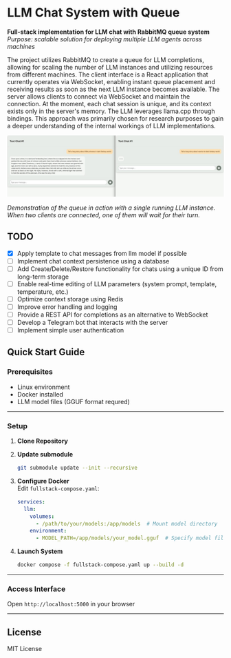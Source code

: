 # LLM Chat System with Queue

**Full-stack implementation for LLM chat with RabbitMQ queue system**  
*Purpose: scalable solution for deploying multiple LLM agents across machines*

The project utilizes RabbitMQ to create a queue for LLM completions, allowing for scaling the number of LLM instances and utilizing resources from different machines.
The client interface is a React application that currently operates via WebSocket, enabling instant queue placement and receiving results as soon as the next LLM instance becomes available. The server allows clients to connect via WebSocket and maintain the connection.
At the moment, each chat session is unique, and its context exists only in the server's memory.
The LLM leverages llama.cpp through bindings. This approach was primarily chosen for research purposes to gain a deeper understanding of the internal workings of LLM implementations.

![demo](examples/1.jpg)

*Demonstration of the queue in action with a single running LLM instance. When two clients are connected, one of them will wait for their turn.*

## TODO
- [x] Apply template to chat messages from llm model if possible
- [ ] Implement chat context persistence using a database  
- [ ] Add Create/Delete/Restore functionality for chats using a unique ID from long-term storage  
- [ ] Enable real-time editing of LLM parameters (system prompt, template, temperature, etc.)  
- [ ] Optimize context storage using Redis  
- [ ] Improve error handling and logging  
- [ ] Provide a REST API for completions as an alternative to WebSocket  
- [ ] Develop a Telegram bot that interacts with the server  
- [ ] Implement simple user authentication

## Quick Start Guide

### Prerequisites
- Linux environment
- Docker installed
- LLM model files (GGUF format requred)

---

### Setup

1. **Clone Repository**

2. **Update submodule**
   ```bash
   git submodule update --init --recursive
   ```

2. **Configure Docker**  
   Edit `fullstack-compose.yaml`:
   ```yaml
   services:
     llm:
       volumes:
         - /path/to/your/models:/app/models  # Mount model directory
       environment:
         - MODEL_PATH=/app/models/your_model.gguf  # Specify model filename
   ```

3. **Launch System**
   ```bash
   docker compose -f fullstack-compose.yaml up --build -d
   ```

---

### Access Interface
Open `http://localhost:5000` in your browser

---

## License

MIT License